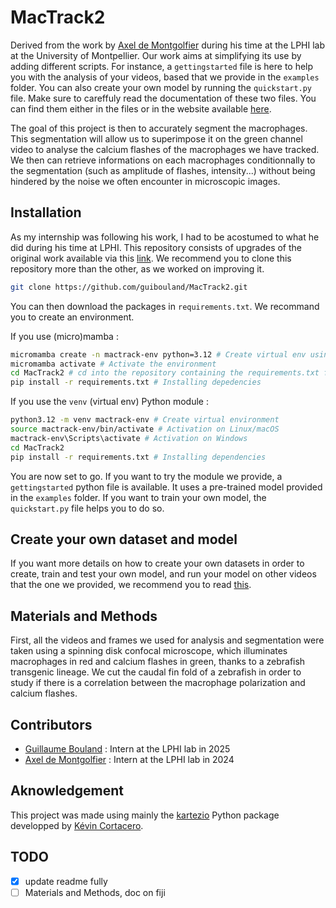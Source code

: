 # MacTrack2

Derived from the work by [Axel de Montgolfier](https://github.com/Axeldmont/) during his time at the LPHI lab at the University of Montpellier. Our work aims at simplifying its use by adding different scripts. For instance, a `gettingstarted` file is here to help you with the analysis of your videos, based that we provide in the `examples` folder. You can also create your own model by running the `quickstart.py` file. Make sure to careffuly read the documentation of these two files. You can find them either in the files or in the website available [here](https://guibouland.github.io/MacTrack2/).

The goal of this project is then to accurately segment the macrophages. This segmentation will allow us to superimpose it on the green channel video to analyse the calcium flashes of the macrophages we have tracked. We then can retrieve informations on each macrophages conditionnally to the segmentation (such as amplitude of flashes, intensity...) without being hindered by the noise we often encounter in microscopic images.

## Installation

As my internship was following his work, I had to be acostumed to what he did during his time at LPHI. This repository consists of upgrades of the original work available via this [link](https://github.com/Axeldmont/Stage-LPHI-2024). We recommend you to clone this repository more than the other, as we worked on improving it.

```bash
git clone https://github.com/guibouland/MacTrack2.git
```

You can then download the packages in `requirements.txt`. We recommand you to create an environment.

If you use (micro)mamba :

```bash
micromamba create -n mactrack-env python=3.12 # Create virtual env using python 3.12
micromamba activate # Activate the environment
cd MacTrack2 # cd into the repository containing the requirements.txt file
pip install -r requirements.txt # Installing depedencies
```

If you use the `venv` (virtual env) Python module :

```bash
python3.12 -m venv mactrack-env # Create virtual environment
source mactrack-env/bin/activate # Activation on Linux/macOS
mactrack-env\Scripts\activate # Activation on Windows
cd MacTrack2
pip install -r requirements.txt # Installing dependencies
```

You are now set to go. If you want to try the module we provide, a `gettingstarted` python file is available. It uses a pre-trained model provided in the `examples` folder. If you want to train your own model, the `quickstart.py` file helps you to do so.

## Create your own dataset and model

If you want more details on how to create your own datasets in order to create, train and test your own model, and run your model on other videos that the one we provided, we recommend you to read [this](./examples/README.md).

## Materials and Methods

First, all the videos and frames we used for analysis and segmentation were taken using a spinning disk confocal microscope, which illuminates macrophages in red and calcium flashes in green, thanks to a zebrafish transgenic lineage. We cut the caudal fin fold of a zebrafish in order to study if there is a correlation between the macrophage polarization and calcium flashes.

## Contributors

* [Guillaume Bouland](https://github.com/guibouland) : Intern at the LPHI lab in 2025
* [Axel de Montgolfier](https://github.com/Axeldmont/) : Intern at the LPHI lab in 2024

## Aknowledgement

This project was made using mainly the [kartezio](https://github.com/KevinCortacero/Kartezio) Python package developped by [Kévin Cortacero](https://github.com/KevinCortacero).

## TODO


* [x] update readme fully
* [ ] Materials and Methods, doc on fiji
